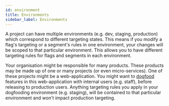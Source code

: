 ```yaml
---
id: environment
title: Environments
sidebar_label: Environments
---
```


A project can have multiple environments (e.g. dev, staging, production) which correspond to different targeting states. This means if you modify a flag's targeting or a segment's rules in one environment, your changes will be scoped to that particular environment. This allows you to have different targeting rules for flags and segments in each environment.

Your organisation might be responsible for many products. These products may be made up of one or many projects (or even micro-services). One of these projects might be a web-application. You might want to [dogfood](https://en.wikipedia.org/wiki/Eating_your_own_dog_food) features in this web-application with internal users (e.g. staff), before releasing to production users. Anything targeting rules you apply in your dogfooding environment (e.g. staging), will be contained to that particular environment and won't impact production targeting.

